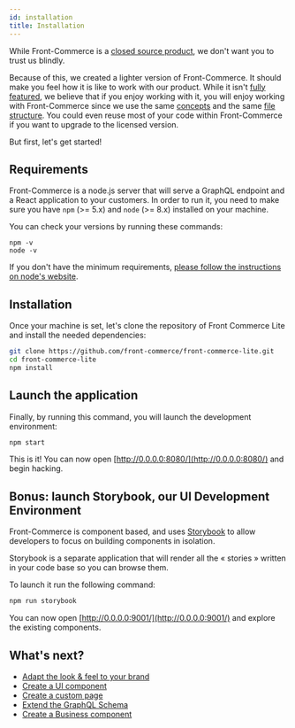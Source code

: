 ```yaml
---
id: installation
title: Installation
---
```


While Front-Commerce is a
[closed source product](https://developers.front-commerce.com/en/license.html),
we don't want you to trust us blindly.

Because of this, we created a lighter version of Front-Commerce. It should make
you feel how it is like to work with our product. While it isn't
[fully featured](https://github.com/front-commerce/front-commerce-lite#what-it-is-not),
we believe that if you enjoy working with it, you will enjoy working with
Front-Commerce since we use the same [concepts](architecture-overview.md) and
the same [file structure](front-commerce-structure.md). You could even reuse
most of your code within Front-Commerce if you want to upgrade to the licensed
version.

But first, let's get started!

## Requirements

Front-Commerce is a node.js server that will serve a GraphQL endpoint and a
React application to your customers. In order to run it, you need to make sure
you have `npm` (>= 5.x) and `node` (>= 8.x) installed on your machine.

You can check your versions by running these commands:

```
npm -v
node -v
```

If you don't have the minimum requirements,
[please follow the instructions on node's website](https://nodejs.org/).

## Installation

Once your machine is set, let's clone the repository of Front Commerce Lite and
install the needed dependencies:

```sh
git clone https://github.com/front-commerce/front-commerce-lite.git
cd front-commerce-lite
npm install
```

## Launch the application

Finally, by running this command, you will launch the development environment:

```sh
npm start
```

This is it! You can now open [http://0.0.0.0:8080/](http://0.0.0.0:8080/) and
begin hacking.

## Bonus: launch Storybook, our UI Development Environment

Front-Commerce is component based, and uses
[Storybook](https://storybook.js.org/) to allow developers to focus on building
components in isolation.

Storybook is a separate application that will render all the « stories » written
in your code base so you can browse them.

To launch it run the following command:

```sh
npm run storybook
```

You can now open [http://0.0.0.0:9001/](http://0.0.0.0:9001/) and explore the
existing components.

## What's next?

- [Adapt the look & feel to your brand](adapt-theme-to-brand.md)
- [Create a UI component](create-a-ui-component.md)
- [Create a custom page](create-custom-page.md)
- [Extend the GraphQL Schema](extend-graphql-schema.md)
- [Create a Business component](create-a-business-component.md)
